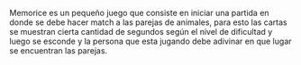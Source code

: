Memorice es un pequeño juego que consiste en iniciar una partida en donde se debe hacer match a las parejas de animales, para esto las cartas se muestran cierta cantidad de segundos según el nivel de dificultad y luego se esconde y la persona que esta jugando debe adivinar en que lugar se encuentran las parejas.
